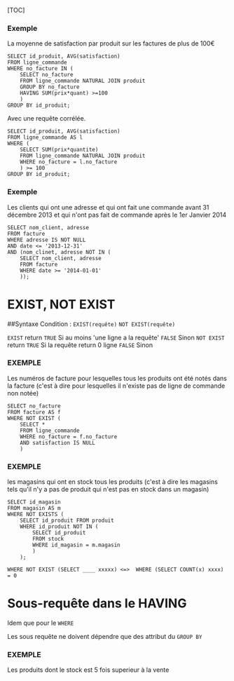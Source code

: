 [TOC]

### Exemple
La moyenne de satisfaction par produit sur les factures de plus de 100€

```
SELECT id_produit, AVG(satisfaction)
FROM ligne_commande
WHERE no_facture IN (
    SELECT no_facture
    FROM ligne_commande NATURAL JOIN produit
    GROUP BY no_facture
    HAVING SUM(prix*quant) >=100
    )
GROUP BY id_produit;
```


Avec une requête corrélée.

```
SELECT id_produit, AVG(satisfaction)
FROM ligne_commande AS l
WHERE (
    SELECT SUM(prix*quantite)
    FROM ligne_commande NATURAL JOIN produit
    WHERE no_facture = l.no_facture
    ) >= 100
GROUP BY id_produit;
```


### Exemple
Les clients qui ont une adresse et qui ont fait une commande avant 31 décembre 2013 et qui n'ont pas fait de commande après le 1er Janvier 2014


```
SELECT nom_client, adresse
FROM facture
WHERE adresse IS NOT NULL
AND date <= '2013-12-31'
AND (nom_clinet, adresse NOT IN (
    SELECT nom_client, adresse
    FROM facture
    WHERE date >= '2014-01-01'
    ));
```


# EXIST, NOT EXIST

##Syntaxe
Condition :
```EXIST(requête)```
```NOT EXIST(requête)```

```EXIST``` return ```TRUE``` Si au moins 'une ligne a la requête' ```FALSE``` Sinon
```NOT EXIST``` return ```TRUE``` Si la requête return 0 ligne ```FALSE``` Sinon

### EXEMPLE

Les numéros de facture pour lesquelles tous les produits ont été notés dans la facture
(c'est à dire pour lesquelles il n'existe pas de ligne de commande non notée)

```
SELECT no_facture
FROM facture AS f
WHERE NOT EXIST (
    SELECT *
    FROM ligne_commande
    WHERE no_facture = f.no_facture
    AND satisfaction IS NULL
    )
```


### EXEMPLE
les magasins qui ont en stock tous les produits
(c'est à dire les magasins tels qu'il n'y a pas de produit qui n'est pas en stock dans un magasin)


```
SELECT id_magasin
FROM magasin AS m
WHERE NOT EXISTS (
    SELECT id_produit FROM produit
    WHERE id_produit NOT IN (
        SELECT id_produit
        FROM stock
        WHERE id_magasin = m.magasin
        )
    );
```

```WHERE NOT EXIST (SELECT ____ xxxxx) <=>  WHERE (SELECT COUNT(x) xxxx) = 0```



# Sous-requête dans le HAVING
Idem que pour le ```WHERE```

Les sous requête ne doivent dépendre que des attribut du ```GROUP BY```



### EXEMPLE
Les produits dont le stock est 5 fois superieur à la vente

